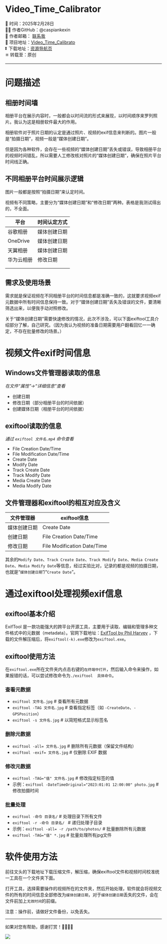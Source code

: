 # Video_Time_Calibrator

📅 时间：2025年2月28日   
👨‍💻 作者GitHub：@caspiankexin   
📨 作者邮箱： [联系我](mailto:mirror_flower@outlook.com)  
📢 项目地址：[Video_Time_Calibrato](https://github.com/caspiankexin/Video_Time_Calibrator)  
⏬ 下载地址：[资源导航页](https://flowus.cn/cckeker/share/85efac3f-a20d-4f36-b68a-410decf4f6da)   
✳️ 转载至：原创  

---
# 问题描述

## 相册时间墙

相册平台在展示内容时，一般都会以时间流的形式来展现，以时间顺序来罗列照片。我认为这是相册软件最大的作用。

相册软件对于照片日期的认定是通过照片、视频的exif信息来判断的。图片一般是“拍摄日期”，视频一般是“媒体创建日期”。

但是因为各种软件，会存在一些视频的“媒体创建日期”丢失或错误，导致相册平台的视频时间错乱，所以需要人工修改核对照片的“媒体创建日期”，确保在照片平台时间线正确。

## 不同相册平台时间展示逻辑

图片一般都是按照“拍摄日期”来认定时间。

视频有不同策略，主要分为“媒体创建日期”和“修改日期”两种。表格是我测试得出的，不全面。

| 平台       | 时间认定方式 |
| -------- | ------ |
| 谷歌相册     | 媒体创建日期 |
| OneDrive | 媒体创建日期 |
| 天翼相册     | 媒体创建日期 |
| 华为云相册    | 修改日期   |
|          |        |
|          |        |
## 需求及使用场景

需求就是保证视频在不同相册平台的时间信息都是准确一致的，这就要求视频exif元数据中所有时间信息保持一致。对于“媒体创建日期”丢失及错误的文件，要清晰筛选出来，以便我手动对照修改。

关于“媒体创建日期”需要快速修改的情况，此次不涉及，可以下面exiftool工具介绍部分了解，自己研究。（因为我认为视频的准备日期需要用户翻看回忆一一确定，不存在批量修改的场景。）

# 视频文件exif时间信息

## Windows文件管理器读取的信息

*在文件“属性”→“详细信息”查看*

- 创建日期 
- 修改日期（部分相册平台的时间依据）
- 创建媒体日期（相册平台的时间依据）

## exiftool读取的信息

*通过 `exiftool 文件名.mp4` 命令查看*

- File Creation Date/Time 
- File Modification Date/Time
- Create Date
- Modify Date
- Track Create Date
- Track Modify Date
- Media Create Date
- Media Modify Date

## 文件管理器和exiftool的相互对应及含义

| 文件管理器  | exiftool信息                  |
| ------ | --------------------------- |
| 媒体创建日期 | Create Date                 |
| 创建日期   | File Creation Date/Time     |
| 修改日期   | File Modification Date/Time |

其余的`Modify Date`、`Track Create Date`、`Track Modify Date`、`Media Create Date`、`Media Modify Date`等信息，经过实验比对，记录的都是视频的拍摄日期，也就是“`媒体创建日期`”/“`Create Date`”。

# 通过exiftool处理视频exif信息

## exiftool基本介绍

ExifTool 是一款功能强大的跨平台开源工具，主要用于读取、编辑和管理多种文件格式中的元数据（metadata）。官网下载地址：[ExifTool by Phil Harvey](https://exiftool.org/) ，下载的文件解压缩后，将`exiftool(-k).exe`修改为`exiftool.exe`。

## exiftool使用方法

在`exiftool.exe`所在文件夹内点击右键的`在终端中打开`，然后输入命令来操作，如果报错的话，可以尝试修改命令为`./exiftool  具体命令`。

### 查看元数据

- `exiftool 文件名.jpg`          # 查看所有元数据
- `exiftool -TAG 文件名.jpg`     # 查看指定标签（如 `-CreateDate`、`-GPSPosition`）
- `exiftool -s 文件名.jpg`       # 以简短格式显示标签名

### 删除元数据

- `exiftool -all= 文件名.jpg`    # 删除所有元数据（保留文件结构）
- `exiftool -exif= 文件名.jpg`   # 仅删除 EXIF 数据

### 修改元数据

- `exiftool -TAG="值" 文件名.jpg`  # 修改指定标签的值
- 示例：`exiftool -DateTimeOriginal="2023:01:01 12:00:00" photo.jpg`  # 修改拍摄时间

### 批量处理

- `exiftool -命令 目录名/`        # 处理目录下所有文件
- `exiftool -r -命令 目录名/ `   # 递归处理子目录
- 示例：`exiftool -all= -r /path/to/photos/`  # 批量删除所有元数据
- `exiftool -TAG="值" *.jpg`  # 批量处理所有jpg文件

# 软件使用方法

前往文头的下载地址下载压缩文件，解压缩，确保exiftool文件和视频时间校准统一工具在一个文件夹下面。

打开工具，选择需要操作的视频所在的文件夹，然后开始处理，软件就会将视频文件的所有的时间信息全部修改为`媒体创建日期`，对于`媒体创建日期`丢失的文件，会在文件前加上`无效时间`的前缀。

注意：操作前，请做好文件备份，以免丢失。

---

如果对您有帮助，感谢打赏！🙇‍♀️🤗🫡

![](https://pub-33f36ca1f5fa4ac784111b0d3c3cd381.r2.dev/2025/02/303b772de64207e28de06464675078b4.webp)

